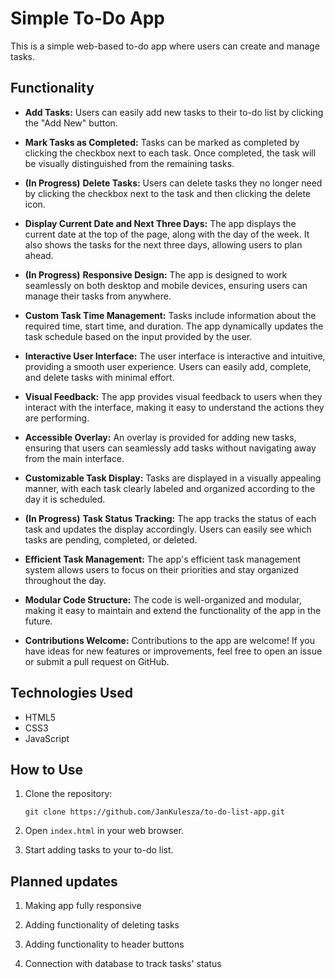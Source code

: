 # Simple To-Do App

This is a simple web-based to-do app where users can create and manage tasks.

## Functionality

- **Add Tasks:** Users can easily add new tasks to their to-do list by clicking the "Add New" button.
  
- **Mark Tasks as Completed:** Tasks can be marked as completed by clicking the checkbox next to each task. Once completed, the task will be visually distinguished from the remaining tasks.
  
- **(In Progress)** **Delete Tasks:** Users can delete tasks they no longer need by clicking the checkbox next to the task and then clicking the delete icon.
  
- **Display Current Date and Next Three Days:** The app displays the current date at the top of the page, along with the day of the week. It also shows the tasks for the next three days, allowing users to plan ahead.
  
- **(In Progress)** **Responsive Design:** The app is designed to work seamlessly on both desktop and mobile devices, ensuring users can manage their tasks from anywhere.
  
- **Custom Task Time Management:** Tasks include information about the required time, start time, and duration. The app dynamically updates the task schedule based on the input provided by the user.
  
- **Interactive User Interface:** The user interface is interactive and intuitive, providing a smooth user experience. Users can easily add, complete, and delete tasks with minimal effort.
  
- **Visual Feedback:** The app provides visual feedback to users when they interact with the interface, making it easy to understand the actions they are performing.
  
- **Accessible Overlay:** An overlay is provided for adding new tasks, ensuring that users can seamlessly add tasks without navigating away from the main interface.
  
- **Customizable Task Display:** Tasks are displayed in a visually appealing manner, with each task clearly labeled and organized according to the day it is scheduled.
  
- **(In Progress)** **Task Status Tracking:** The app tracks the status of each task and updates the display accordingly. Users can easily see which tasks are pending, completed, or deleted.
  
- **Efficient Task Management:** The app's efficient task management system allows users to focus on their priorities and stay organized throughout the day.
  
- **Modular Code Structure:** The code is well-organized and modular, making it easy to maintain and extend the functionality of the app in the future.
  
- **Contributions Welcome:** Contributions to the app are welcome! If you have ideas for new features or improvements, feel free to open an issue or submit a pull request on GitHub.

## Technologies Used

- HTML5
- CSS3
- JavaScript

## How to Use

1. Clone the repository:
   ```
   git clone https://github.com/JanKulesza/to-do-list-app.git
   ```

2. Open `index.html` in your web browser.

3. Start adding tasks to your to-do list.

## Planned updates

1. Making app fully responsive

2. Adding functionality of deleting tasks

3. Adding functionality to header buttons

4. Connection with database to track tasks' status
